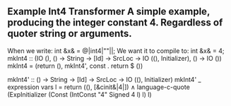 Example Int4 Transformer
A simple example, producing the integer constant 4. Regardless of quoter string or arguments.
---

When we write:
    int &x& = @|int4|""||;
We want it to compile to:
    int &x& = 4;
mkInt4 :: (IO (),
      () -> String -> [Id] -> SrcLoc -> IO ((), Initializer),
      () -> IO ())
mkInt4 = (return (), mkInt4', const . return $ ())

mkInt4' :: () -> String -> [Id] -> SrcLoc
        -> IO ((), Initializer)
mkInt4' _ expression vars l = return ((), [&cinit&|4|])
                                           ∧ language-c-quote
      (ExpInitializer (Const (IntConst "4" Signed 4 l) l) l)